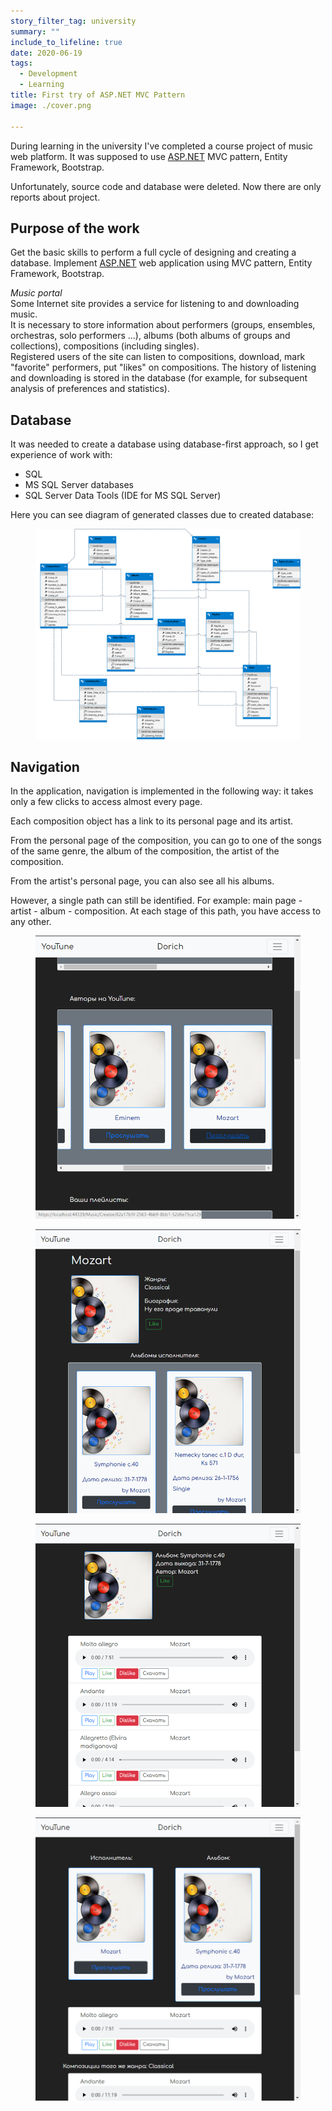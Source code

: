 ```yaml
---
story_filter_tag: university
summary: ""
include_to_lifeline: true
date: 2020-06-19
tags:
  - Development
  - Learning
title: First try of ASP.NET MVC Pattern
image: ./cover.png

---
```



During learning in the university I've completed a course project of music web platform. It was supposed to use [ASP.NET](http://asp.net/) MVC pattern, Entity Framework, Bootstrap.  


Unfortunately, source code and database were deleted. Now there are only reports about project.  


## Purpose of the work  


Get the basic skills to perform a full cycle of designing and creating a database. Implement [ASP.NET](http://asp.net/) web application using MVC pattern, Entity Framework, Bootstrap.  


*Music portal*  
Some Internet site provides a service for listening to and downloading music.  
It is necessary to store information about performers (groups, ensembles, orchestras, solo performers ...), albums (both albums of groups and collections), compositions (including singles).  
Registered users of the site can listen to compositions, download, mark "favorite" performers, put "likes" on compositions. The history of listening and downloading is stored in the database (for example, for subsequent analysis of preferences and statistics).  


## Database  


It was needed to create a database using database-first approach, so I get experience of work with:  

- SQL  
- MS SQL Server databases  
- SQL Server Data Tools (IDE for MS SQL Server)  

Here you can see diagram of generated classes due to created database:  


<figure style="text-align: center">  

  ![](./74989d27-4aa1-42ec-b1cd-91d3445f9bd3.png)  

  <figcaption></figcaption>  
</figure>  


## Navigation  


In the application, navigation is implemented in the following way: it takes only a few clicks to access almost every page.  


Each composition object has a link to its personal page and its artist.  


From the personal page of the composition, you can go to one of the songs of the same genre, the album of the composition, the artist of the composition.  


From the artist's personal page, you can also see all his albums.  


However, a single path can still be identified. For example: main page - artist - album - composition. At each stage of this path, you have access to any other.  





<figure style="text-align: center">  

  ![](./bce12676-5718-488b-b8d1-83ec05ef696c.png)  

  <figcaption></figcaption>  
</figure>  


<figure style="text-align: center">  

  ![](./ec421389-0e67-4de3-9457-400272219ffd.png)  

  <figcaption></figcaption>  
</figure>  


<figure style="text-align: center">  

  ![](./d862f946-2963-4aa0-b52e-63df260d171b.png)  

  <figcaption></figcaption>  
</figure>  


<figure style="text-align: center">  

  ![](./009c1766-8507-4e0a-99a9-9ea7be004be6.png)  

  <figcaption></figcaption>  
</figure>  
